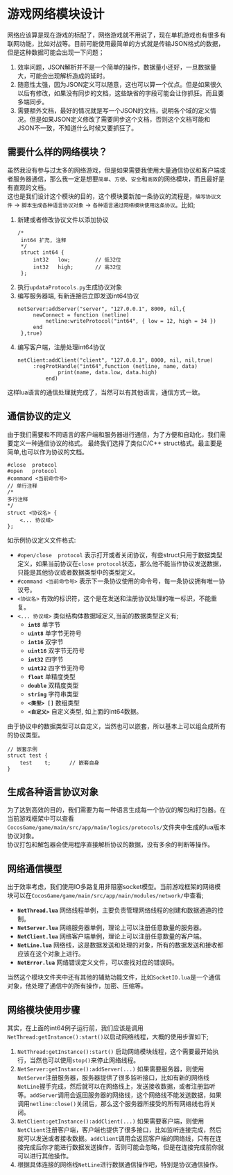 # 游戏网络模块设计

网络应该算是现在游戏的标配了，网络游戏就不用说了，现在单机游戏也有很多有联网功能，比如对战等。目前可能使用最简单的方式就是传输JSON格式的数据，但是这种数据可能会出现一下问题；
1. 效率问题，JSON解析并不是一个简单的操作，数据量小还好，一旦数据量大，可能会出现解析造成的延时。
2. 随意性太强，因为JSON定义可以随意，这也可以算一个优点。但是如果很久以后有修改，如果没有同步的文档，这些缺省的字段可能会让你抓狂。而且要多端同步。
3. 需要额外文档，最好的情况就是写一个JSON的文档，说明各个域的定义情况。但是如果JSON定义修改了需要同步这个文档，否则这个文档可能和JSON不一致，不知道什么时候又要抓狂了。

## 需要什么样的网络模块？

虽然我没有参与过太多的网络游戏，但是如果需要我使用大量通信协议和客户端或者服务器通信，那么我一定是想要`简单`、`方便`、`安全`和`高效`的网络模块，而且最好是有直观的文档。  
这也是我们设计这个模块的目的，这个模块要新加一条协议的流程是，`编写协议文件` -> `脚本生成各种语言协议对象` -> `各种语言通过网络模块使用这条协议`。比如;

1. 新建或者修改协议文件以添加协议
   ```
   /*
	int64 扩充, 注释
    */
    struct int64 {
        int32	low;		// 低32位
        int32	high;		// 高32位
    };
   ```
2. 执行`updataProtocols.py`生成协议对象
3. 编写服务器端, 有新连接后立即发送int64协议
   ```
   netServer:addServer("server", "127.0.0.1", 8000, nil,{
        newConnect = function (netline)
            netline:writeProtocol("int64", { low = 12, high = 34 })
        end
    },true)
   ```
4. 编写客户端，注册处理int64协议
   ```
   netClient:addClient("client", "127.0.0.1", 8000, nil, nil,true)  
        :regProtHandle("int64",function (netline, name, data)
                print(name, data.low, data.high)
            end)
   ```
这样lua语言的通信处理就完成了，当然可以有其他语言，通信方式一致。


## 通信协议的定义

由于我们需要和不同语言的客户端和服务器进行通信，为了方便和自动化，我们需要定义一种通信协议的格式。
最终我们选择了类似C/C++ struct格式。最主要是简单,也可以作为协议的文档。
```
#close	protocol
#open	protocol
#command <当前命令号>
// 单行注释
/*
多行注释
*/
struct <协议名> {
    <... 协议域>
};
```
如示例协议定义文件格式:
* `#open/close	protocol` 表示打开或者关闭协议，有些struct只用于数据类型定义，如果当前协议在`close protocol`状态，那么他不能当作协议发送数据，只能是其他协议或者数据类型中的类型定义。
* `#command <当前命令号>` 表示下一条协议使用的命令号，每一条协议拥有唯一协议号。
* `<协议名>` 有效的标识符，这个是在发送和注册协议处理的唯一标识，不能重复。
* `<... 协议域>` 类似结构体数据域定义,当前的数据类型定义有;
  * **`int8`** 单字节
  * **`uint8`** 单字节无符号
  * **`int16`** 双字节
  * **`uint16`** 双字节无符号
  * **`int32`** 四字节
  * **`uint32`** 四字节无符号
  * **`float`** 单精度类型
  * **`double`** 双精度类型
  * **`string`** 字符串类型
  * **`<类型> []`** 数组类型
  * **`<自定义>`** 自定义类型, 如上面的int64数据。

由于协议中的数据类型可以自定义，当然也可以嵌套，所以基本上可以组合成所有的协议类型。
```
// 嵌套示例
struct test {
    test    t;      // 嵌套自身
}
```

## 生成各种语言协议对象

为了达到高效的目的，我们需要为每一种语言生成每一个协议的解包和打包器。在当前游戏框架中可以查看`CocosGame/game/main/src/app/main/logics/protocols/`文件夹中生成的lua版本协议对象。  
协议打包和解包器会使用程序直接解析协议的数据，没有多余的判断等操作。

## 网络通信模型

出于效率考虑，我们使用IO多路复用非阻塞socket模型。当前游戏框架的网络模块可以在`CocosGame/game/main/src/app/main/modules/network/`中查看;
* **`NetThread.lua`** 网络线程单例，主要负责管理网络线程的创建和数据通道的控制。
* **`NetServer.lua`** 网络服务器单例，理论上可以注册任意数量的服务器。
* **`NetClient.lua`** 网络客户端单例，理论上可以注册任意数量的客户端。
* **`NetLine.lua`** 网络线，这是数据发送和处理的对象，所有的数据发送和接收都应该在这个对象上进行。
* **`NetError.lua`** 网络错误定义文件，可以查找对应的错误码。
  
当然这个模块文件夹中还有其他的辅助功能文件，比如`SocketIO.lua`是一个通信对象，他处理了通信中的所有操作，加密、压缩等。

## 网络模块使用步骤

其实，在上面的int64例子运行前，我们应该是调用`NetThread:getInstance():start()`以启动网络线程，大概的使用步骤如下;
1. `NetThread:getInstance():start()` 启动网络模块线程，这个需要最开始执行，当然也可以使用`stop()`来停止网络线程。
2. `NetServer:getInstance():addServer(...)` 如果需要服务器，则使用`NetServer`注册服务器，服务器提供了很多监听接口，比如有新的网络线`NetLine`握手完成，然后就可以在网络线上，发送接收数据，或者注册监听等。`addServer`调用会返回服务器的网络线，这个网络线不能发送数据，如果调用`netline:close()`关闭后，那么这个服务器所接受的所有网络线也将关闭。
3. `NetClient:getInstance():addClient(...)` 如果需要客户端，则使用`NetClient`注册客户端，客户端也提供了很多接口，比如监听连接完成，然后就可以发送或者接收数据。`addClient`调用会返回客户端的网络线，只有在连接完成后你才能进行数据发送操作，否则可能会忽略，但是在连接完成前你就可以进行其他操作。
4. 根据具体连接的网络线`NetLine`进行数据通信操作吧，特别是协议通信操作。

